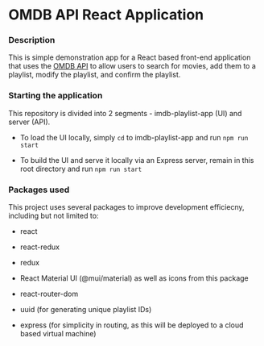 # OMDB API React Application

### Description

This is simple demonstration app for a React based front-end application that uses the [OMDB API](https://www.omdbapi.com/) to allow users to search for movies, add them to a playlist, modify the playlist, and confirm the playlist.

### Starting the application

This repository is divided into 2 segments - imdb-playlist-app (UI) and server (API).

* To load the UI locally, simply `cd` to imdb-playlist-app and run `npm run start`

* To build the UI and serve it locally via an Express server, remain in this root directory and run `npm run start`

### Packages used

This project uses several packages to improve development efficiecny, including but not limited to:

* react

* react-redux

* redux

* React Material UI (@mui/material) as well as icons from this package

* react-router-dom

* uuid (for generating unique playlist IDs)

* express (for simplicity in routing, as this will be deployed to a cloud based virtual machine)
